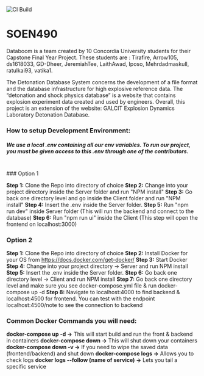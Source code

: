 ![CI Build](https://github.com/Data-Boom/SOEN490/workflows/CI%20Build/badge.svg)

# SOEN490

Databoom is a team created by 10 Concordia University students for their Capstone Final Year Project. 
These students are : Tirafire, Arrow105, ds1618033, GD-Dheer, JeremiahTee, LaithAwad, Iposo, Mehrdadmaskull, ratulkai93, vatika1.

The Detonation Database System concerns the development of a file format and the database infrastructure for high explosive reference data. The “detonation and shock physics database” is a website that contains explosion experiment data created and used by engineers. Overall, this project is an extension of the website: GALCIT Explosion Dynamics Laboratory Detonation Database.



### How to setup Development Environment:
##### We use a local .env containing all our env variables. To run our project, you must be given access to this .env through one of the contributors.
<br>
### Option 1

**Step 1:** Clone the Repo into directory of choice
**Step 2:** Change into your project directory inside the Server folder and run "NPM install"
**Step 3:** Go back one directory level and go inside the Client folder and run "NPM install"
**Step 4:** Insert the .env inside the Server folder.
**Step 5:** Run "npm run dev" inside Server folder (This will run the backend and connect to the database)
**Step 6:** Run "npm run ui" inside the Client (This step will open the frontend on localhost:3000)
<br>

### Option 2

**Step 1:** Clone the Repo into directory of choice
**Step 2:** Install Docker for your OS from https://docs.docker.com/get-docker/
**Step 3:** Start Docker
**Step 4:** Change into your project directory -> Server and run NPM install
**Step 5:** Insert the .env inside the Server folder.
**Step 6:** Go back one directory level -> Client and run NPM install
**Step 7:** Go back one directory level and make sure you see docker-compose.yml file & run docker-compose up -d
**Step 8:** Navigate to localhost:4000 to find backend & localhost:4500 for frontend. You can test with the endpoint localhost:4500/note to see the connection to backend
<br>

### Common Docker Commands you will need:
**docker-compose up -d ->** This will start build and run the front & backend in containers
**docker-compose down ->** This will shut down your containers
**docker-compose down -v ->** If you need to wipe the saved data (frontend/backend) and shut down
**docker-compose logs ->** Allows you to check logs
**docker logs --follow (name of service) ->** Lets you tail a specific service

